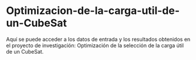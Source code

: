# Optimizacion-de-la-carga-util-de-un-CubeSat
Aquí se puede acceder a los datos de entrada y los resultados obtenidos en el proyecto de investigación: Optimización de la selección de la carga útil de un CubeSat.
